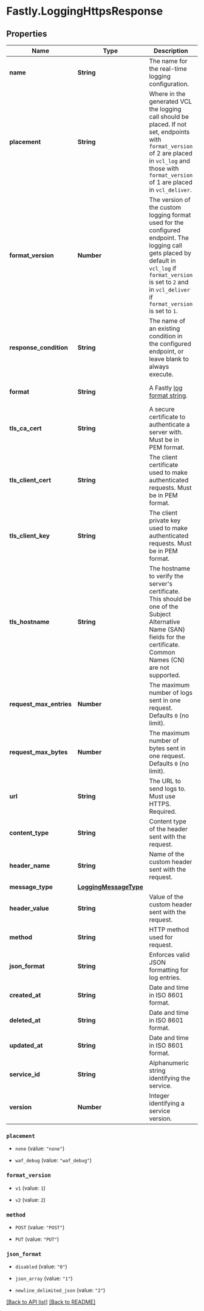 # Fastly.LoggingHttpsResponse

## Properties

Name | Type | Description | Notes
------------ | ------------- | ------------- | -------------
**name** | **String** | The name for the real-time logging configuration. | [optional] 
**placement** | **String** | Where in the generated VCL the logging call should be placed. If not set, endpoints with `format_version` of 2 are placed in `vcl_log` and those with `format_version` of 1 are placed in `vcl_deliver`.  | [optional]  [one of: "none", "waf_debug"]
**format_version** | **Number** | The version of the custom logging format used for the configured endpoint. The logging call gets placed by default in `vcl_log` if `format_version` is set to `2` and in `vcl_deliver` if `format_version` is set to `1`.   | [optional]  [one of: 1, 2][defaults to FormatVersionEnum.v2]
**response_condition** | **String** | The name of an existing condition in the configured endpoint, or leave blank to always execute. | [optional] 
**format** | **String** | A Fastly [log format string](https://docs.fastly.com/en/guides/custom-log-formats). | [optional] [defaults to '%h %l %u %t "%r" %&gt;s %b']
**tls_ca_cert** | **String** | A secure certificate to authenticate a server with. Must be in PEM format. | [optional] [defaults to 'null']
**tls_client_cert** | **String** | The client certificate used to make authenticated requests. Must be in PEM format. | [optional] [defaults to 'null']
**tls_client_key** | **String** | The client private key used to make authenticated requests. Must be in PEM format. | [optional] [defaults to 'null']
**tls_hostname** | **String** | The hostname to verify the server&#39;s certificate. This should be one of the Subject Alternative Name (SAN) fields for the certificate. Common Names (CN) are not supported. | [optional] [defaults to 'null']
**request_max_entries** | **Number** | The maximum number of logs sent in one request. Defaults `0` (no limit). | [optional] [defaults to 0]
**request_max_bytes** | **Number** | The maximum number of bytes sent in one request. Defaults `0` (no limit). | [optional] [defaults to 0]
**url** | **String** | The URL to send logs to. Must use HTTPS. Required. | [optional] 
**content_type** | **String** | Content type of the header sent with the request. | [optional] [defaults to 'null']
**header_name** | **String** | Name of the custom header sent with the request. | [optional] [defaults to 'null']
**message_type** | [**LoggingMessageType**](LoggingMessageType.md) |  | [optional] 
**header_value** | **String** | Value of the custom header sent with the request. | [optional] [defaults to 'null']
**method** | **String** | HTTP method used for request. | [optional]  [one of: "POST", "PUT"][defaults to 'POST']
**json_format** | **String** | Enforces valid JSON formatting for log entries. | [optional]  [one of: "0", "1", "2"]
**created_at** | **String** | Date and time in ISO 8601 format. | [optional] [readonly] 
**deleted_at** | **String** | Date and time in ISO 8601 format. | [optional] [readonly] 
**updated_at** | **String** | Date and time in ISO 8601 format. | [optional] [readonly] 
**service_id** | **String** | Alphanumeric string identifying the service. | [optional] [readonly] 
**version** | **Number** | Integer identifying a service version. | [optional] [readonly] 



 

### `placement`

* `none` (value: `"none"`)

* `waf_debug` (value: `"waf_debug"`)





 

### `format_version`

* `v1` (value: `1`)

* `v2` (value: `2`)





 

### `method`

* `POST` (value: `"POST"`)

* `PUT` (value: `"PUT"`)





 

### `json_format`

* `disabled` (value: `"0"`)

* `json_array` (value: `"1"`)

* `newline_delimited_json` (value: `"2"`)





[[Back to API list]](../../README.md#endpoints) [[Back to README]](../../README.md)
